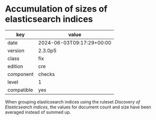 [//]: # (werk v2)
# Accumulation of sizes of elasticsearch indices

key        | value
---------- | ---
date       | 2024-06-03T09:17:29+00:00
version    | 2.3.0p5
class      | fix
edition    | cre
component  | checks
level      | 1
compatible | yes

When grouping elasticsearch indices using the ruleset _Discovery of Elasticsearch indices_, the values for document count and size have been averaged instead of summed up.
